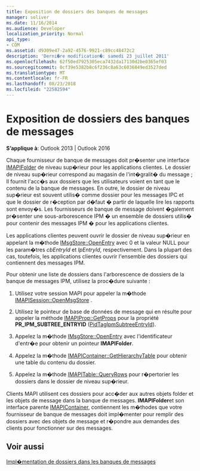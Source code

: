 ```yaml
---
title: Exposition de dossiers des banques de messages
manager: soliver
ms.date: 11/16/2014
ms.audience: Developer
localization_priority: Normal
api_type:
- COM
ms.assetid: d9309e47-2a92-4576-9921-c89cc48472c2
description: 'Derni�re modification�: samedi 23 juillet 2011'
ms.openlocfilehash: 62f50ed7925305eca7432da17130d2be0365ef03
ms.sourcegitcommit: 0cf39e5382b8c6f236c8a63c6036849ed3527ded
ms.translationtype: MT
ms.contentlocale: fr-FR
ms.lasthandoff: 08/23/2018
ms.locfileid: "22582594"
---
```

# <a name="exposing-folders-in-message-stores"></a>Exposition de dossiers des banques de messages

  
  
**S’applique à**: Outlook 2013 | Outlook 2016 
  
Chaque fournisseur de banque de messages doit pr�senter une interface [IMAPIFolder](imapifolderimapicontainer.md) de niveau sup�rieur pour les applications clientes. Le dossier de niveau sup�rieur correspond au magasin de l'int�gralit� du message ; Il fournit l'acc�s aux dossiers que les utilisateurs voient en tant que le contenu de la banque de messages. En outre, le dossier de niveau sup�rieur est souvent utilis� comme dossier pour les messages IPC et que le dossier de r�ception par d�faut � partir de laquelle lire les rapports sont envoy�s. Les fournisseurs de banque de message doivent �galement pr�senter une sous-arborescence IPM � un ensemble de dossiers utilis� pour contenir des messages IPM � pour les applications clientes. 
  
Les applications clientes peuvent ouvrir le dossier de niveau sup�rieur en appelant la m�thode [IMsgStore::OpenEntry](imsgstore-openentry.md) avec 0 et la valeur NULL pour les param�tres  _cbEntryId_ et  _lpEntryId_, respectivement. Dans la plupart des cas, toutefois, les applications clientes ouvrir l'ensemble des dossiers qui contiennent des messages IPM. 
  
Pour obtenir une liste de dossiers dans l'arborescence de dossiers de la banque de messages IPM, utilisez la proc�dure suivante :
  
1. Utilisez votre session MAPI pour appeler la m�thode [IMAPISession::OpenMsgStore](imapisession-openmsgstore.md) . 
    
2. Utilisez le pointeur de base de données de message qui en résulte pour appeler la méthode [IMAPIProp::GetProps](imapiprop-getprops.md) pour la propriété **PR_IPM_SUBTREE_ENTRYID** ([PidTagIpmSubtreeEntryId](pidtagipmsubtreeentryid-canonical-property.md)).
    
3. Appelez la m�thode [IMsgStore::OpenEntry](imsgstore-openentry.md) avec l'identificateur d'entr�e pour obtenir un pointeur **IMAPIFolder**. 
    
4. Appelez la m�thode [IMAPIContainer::GetHierarchyTable](imapicontainer-gethierarchytable.md) pour obtenir une table du contenu du dossier. 
    
5. Appelez la m�thode [IMAPITable::QueryRows](imapitable-queryrows.md) pour r�pertorier les dossiers dans le dossier de niveau sup�rieur. 
    
Clients MAPI utilisent ces dossiers pour acc�der aux autres objets folder et les objets de message dans la banque de messages. **IMAPIFolder**et son interface parente [IMAPIContainer](imapicontainerimapiprop.md), contiennent les m�thodes que votre fournisseur de banque de messages doit impl�menter pour remplir des dossiers avec des objets de message et r�pondre aux demandes des clients pour fonctionner sur des messages.
  
## <a name="see-also"></a>Voir aussi



[Impl�mentation de dossiers dans les banques de messages](implementing-folders-in-message-stores.md)

